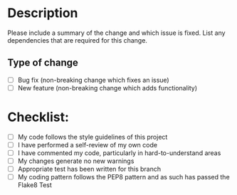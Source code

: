 # Description

Please include a summary of the change and which issue is fixed.
List any dependencies that are required for this change.

## Type of change

- [ ] Bug fix (non-breaking change which fixes an issue)
- [ ] New feature (non-breaking change which adds functionality)

# Checklist:

- [ ] My code follows the style guidelines of this project
- [ ] I have performed a self-review of my own code
- [ ] I have commented my code, particularly in hard-to-understand areas
- [ ] My changes generate no new warnings
- [ ] Appropriate test has been written for this branch
- [ ] My coding pattern follows the PEP8 pattern and as such has passed the Flake8 Test
